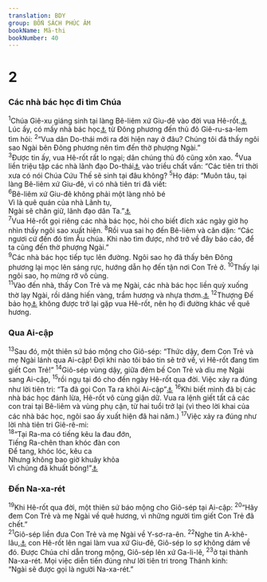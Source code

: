 ```yaml
---
translation: BDY
group: BỐN SÁCH PHÚC ÂM
bookName: Mã-thi 
bookNumber: 40
---
```


<div class="title"><h1>2</h1><h3>Các nhà bác học đi tìm Chúa</h3></div>
<span class="verse mat_2_1"><sup>1</sup>Chúa Giê-xu giáng sinh tại làng Bê-liêm xứ Giu-đê vào đời vua Hê-rốt.<a href="#" data-toggle="tooltip" data-placement="bottom" title="Lịch sử gọi vua này là Hê-rốt Đại vương (73 - 4 TCN)">⚓</a> Lúc ấy, có mấy nhà bác học<a href="#" data-toggle="tooltip" data-placement="bottom" title="Ctd nhà chiêm tinh">⚓</a> từ Đông phương đến thủ đô Giê-ru-sa-lem tìm hỏi: </span>
<span class="verse mat_2_2"><sup>2</sup>“Vua dân Do-thái mới ra đời hiện nay ở đâu? Chúng tôi đã thấy ngôi sao Ngài bên Đông phương nên tìm đến thờ phượng Ngài.”<br/></span>
<span class="verse mat_2_3"><sup>3</sup>Được tin ấy, vua Hê-rốt rất lo ngại; dân chúng thủ đô cũng xôn xao. </span>
<span class="verse mat_2_4"><sup>4</sup>Vua liền triệu tập các nhà lãnh đạo Do-thái<a href="#" data-toggle="tooltip" data-placement="bottom" title="Các thầy trưởng tế (trưởng ban tế lễ trong Đền thờ trung ương tại Giê-ru-sa-lem) và các thầy dạy luật (giáo luật của Mai-sen đồng thời cũng là pháp luật của dân Do-thái)">⚓</a> vào triều chất vấn: “Các tiên tri thời xưa có nói Chúa Cứu Thế sẽ sinh tại đâu không? </span>
<span class="verse mat_2_5"><sup>5</sup>Họ đáp: “Muôn tâu, tại làng Bê-liêm xứ Giu-đê, vì có nhà tiên tri đã viết:<br/></span>
<span class="verse mat_2_6"><sup>6</sup>Bê-liêm xứ Giu-đê không phải một làng nhỏ bé<br/>Vì là quê quán của nhà Lãnh tụ,<br/>Ngài sẽ chăn giữ, lãnh đạo dân Ta.”<a href="#" data-toggle="tooltip" data-placement="bottom" title="Nt dân Y-sơ-ra-ên Ta (Mai-ca 5:1)">⚓</a><br/></span>
<span class="verse mat_2_7"><sup>7</sup>Vua Hê-rốt gọi riêng các nhà bác học, hỏi cho biết đích xác ngày giờ họ nhìn thấy ngôi sao xuất hiện. </span>
<span class="verse mat_2_8"><sup>8</sup>Rồi vua sai họ đến Bê-liêm và căn dặn: “Các ngươi cứ đến đó tìm Ấu chúa. Khi nào tìm được, nhớ trở về đây báo cáo, để ta cũng đến thờ phượng Ngài.”<br/></span>
<span class="verse mat_2_9"><sup>9</sup>Các nhà bác học tiếp tục lên đường. Ngôi sao họ đã thấy bên Đông phương lại mọc lên sáng rực, hướng dẫn họ đến tận nơi Con Trẻ ở. </span>
<span class="verse mat_2_10"><sup>10</sup>Thấy lại ngôi sao, họ mừng rỡ vô cùng.<br/></span>
<span class="verse mat_2_11"><sup>11</sup>Vào đến nhà, thấy Con Trẻ và mẹ Ngài, các nhà bác học liền quỳ xuống thờ lạy Ngài, rồi dâng hiến vàng, trầm hương và nhựa thơm.<a href="#" data-toggle="tooltip" data-placement="bottom" title="Một thứ nhựa rất thơm lấy từ cây balsamodendron myrrha hoặc commiphora myrrha">⚓</a>  </span>
<span class="verse mat_2_12"><sup>12</sup>Thượng Đế bảo họ<a href="#" data-toggle="tooltip" data-placement="bottom" title="Ctd họ được cảnh cáo trong mộng">⚓</a> không được trở lại gặp vua Hê-rốt, nên họ đi đường khác về quê hương.</span>
<div class="title"><h3>Qua Ai-cập</h3></div>
<span class="verse mat_2_13"><sup>13</sup>Sau đó, một thiên sứ báo mộng cho Giô-sép: “Thức dậy, đem Con Trẻ và mẹ Ngài lánh qua Ai-cập! Đợi khi nào tôi báo tin sẽ trở về, vì Hê-rốt đang tìm giết Con Trẻ!” </span>
<span class="verse mat_2_14"><sup>14</sup>Giô-sép vùng dậy, giữa đêm bế Con Trẻ và dìu mẹ Ngài sang Ai-cập, </span>
<span class="verse mat_2_15"><sup>15</sup>rồi ngụ tại đó cho đến ngày Hê-rốt qua đời. Việc xảy ra đúng như lời tiên tri: “Ta đã gọi Con Ta ra khỏi Ai-cập”<a href="#" data-toggle="tooltip" data-placement="bottom" title="Ô-sê 11:1">⚓</a> </span>
<span class="verse mat_2_16"><sup>16</sup>Khi biết mình đã bị các nhà bác học đánh lừa, Hê-rốt vô cùng giận dữ. Vua ra lệnh giết tất cả các con trai tại Bê-liêm và vùng phụ cận, từ hai tuổi trở lại (vì theo lời khai của các nhà bác học, ngôi sao ấy xuất hiện đã hai năm.) </span>
<span class="verse mat_2_17"><sup>17</sup>Việc xảy ra đúng như lời nhà tiên tri Giê-rê-mi:<br/></span>
<span class="verse mat_2_18"><sup>18</sup>“Tại Ra-ma có tiếng kêu la đau đớn,<br/>Tiếng Ra-chên than khóc đàn con <br/>Để tang, khóc lóc, kêu ca <br/>Nhưng không bao giờ khuây khỏa <br/>Vì chúng đã khuất bóng!”<a href="#" data-toggle="tooltip" data-placement="bottom" title="Giê-rê-mi 31:15">⚓</a></span>
<div class="title"><h3>Đến Na-xa-rét</h3></div>
<span class="verse mat_2_19"><sup>19</sup>Khi Hê-rốt qua đời, một thiên sứ báo mộng cho Giô-sép tại Ai-cập: </span>
<span class="verse mat_2_20"><sup>20</sup>“Hãy đem Con Trẻ và mẹ Ngài về quê hương, vì những người tìm giết Con Trẻ đã chết.”<br/></span>
<span class="verse mat_2_21"><sup>21</sup>Giô-sép liền đưa Con Trẻ và mẹ Ngài về Y-sơ-ra-ên. </span>
<span class="verse mat_2_22"><sup>22</sup>Nghe tin A-khê-lâu,<a href="#" data-toggle="tooltip" data-placement="bottom" title="Hê-rốt A-khê-lâu trị vì xứ Giu-đê 4 TCN - 6 SCN">⚓</a> con Hê-rốt lên ngai làm vua xứ Giu-đê, Giô-sép lo sợ không dám về đó. Được Chúa chỉ dẫn trong mộng, Giô-sép lên xứ Ga-li-lê, </span>
<span class="verse mat_2_23"><sup>23</sup>ở tại thành Na-xa-rét. Mọi việc diễn tiến đúng như lời tiên tri trong Thánh kinh:<br/>“Ngài sẽ được gọi là người Na-xa-rét.”<br/></span>
